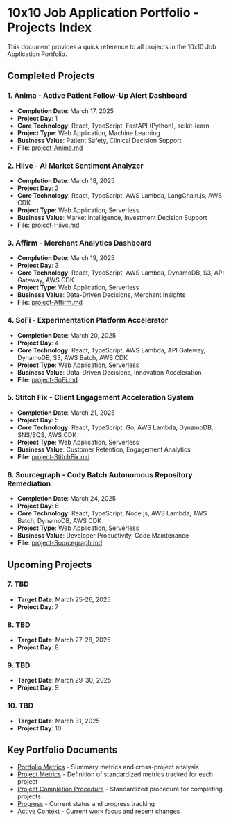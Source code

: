 # 10x10 Job Application Portfolio - Projects Index

This document provides a quick reference to all projects in the 10x10 Job Application Portfolio.

## Completed Projects

### 1. Anima - Active Patient Follow-Up Alert Dashboard
- **Completion Date**: March 17, 2025
- **Project Day**: 1
- **Core Technology**: React, TypeScript, FastAPI (Python), scikit-learn
- **Project Type**: Web Application, Machine Learning
- **Business Value**: Patient Safety, Clinical Decision Support
- **File**: [project-Anima.md](./project-Anima.md)

### 2. Hiive - AI Market Sentiment Analyzer
- **Completion Date**: March 18, 2025
- **Project Day**: 2
- **Core Technology**: React, TypeScript, AWS Lambda, LangChain.js, AWS CDK
- **Project Type**: Web Application, Serverless
- **Business Value**: Market Intelligence, Investment Decision Support
- **File**: [project-Hiive.md](./project-Hiive.md)

### 3. Affirm - Merchant Analytics Dashboard
- **Completion Date**: March 19, 2025
- **Project Day**: 3
- **Core Technology**: React, TypeScript, AWS Lambda, DynamoDB, S3, API Gateway, AWS CDK
- **Project Type**: Web Application, Serverless
- **Business Value**: Data-Driven Decisions, Merchant Insights
- **File**: [project-Affirm.md](./project-Affirm.md)

### 4. SoFi - Experimentation Platform Accelerator
- **Completion Date**: March 20, 2025
- **Project Day**: 4
- **Core Technology**: React, TypeScript, AWS Lambda, API Gateway, DynamoDB, S3, AWS Batch, AWS CDK
- **Project Type**: Web Application, Serverless
- **Business Value**: Data-Driven Decisions, Innovation Acceleration
- **File**: [project-SoFi.md](./project-SoFi.md)

### 5. Stitch Fix - Client Engagement Acceleration System
- **Completion Date**: March 21, 2025
- **Project Day**: 5
- **Core Technology**: React, TypeScript, Go, AWS Lambda, DynamoDB, SNS/SQS, AWS CDK
- **Project Type**: Web Application, Serverless
- **Business Value**: Customer Retention, Engagement Analytics
- **File**: [project-StitchFix.md](./project-StitchFix.md)

### 6. Sourcegraph - Cody Batch Autonomous Repository Remediation
- **Completion Date**: March 24, 2025
- **Project Day**: 6
- **Core Technology**: React, TypeScript, Node.js, AWS Lambda, AWS Batch, DynamoDB, AWS CDK
- **Project Type**: Web Application, Serverless
- **Business Value**: Developer Productivity, Code Maintenance
- **File**: [project-Sourcegraph.md](./project-Sourcegraph.md)

## Upcoming Projects

### 7. TBD
- **Target Date**: March 25-26, 2025
- **Project Day**: 7

### 8. TBD
- **Target Date**: March 27-28, 2025
- **Project Day**: 8

### 9. TBD
- **Target Date**: March 29-30, 2025
- **Project Day**: 9

### 10. TBD
- **Target Date**: March 31, 2025
- **Project Day**: 10

## Key Portfolio Documents

- [Portfolio Metrics](./portfolio-metrics.md) - Summary metrics and cross-project analysis
- [Project Metrics](./projectMetrics.md) - Definition of standardized metrics tracked for each project
- [Project Completion Procedure](./projectCompletionProcedure.md) - Standardized procedure for completing projects
- [Progress](./progress.md) - Current status and progress tracking
- [Active Context](./activeContext.md) - Current work focus and recent changes